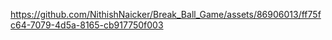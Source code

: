 

https://github.com/NithishNaicker/Break_Ball_Game/assets/86906013/ff75fc64-7079-4d5a-8165-cb917750f003

